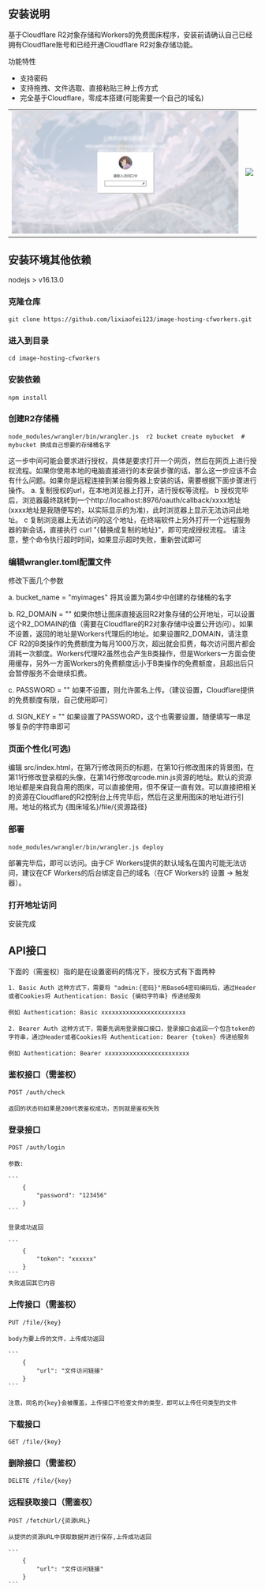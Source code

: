 ## 安装说明

基于Cloudflare R2对象存储和Workers的免费图床程序，安装前请确认自己已经拥有Cloudflare账号和已经开通Cloudflare R2对象存储功能。

功能特性
- 支持密码
- 支持拖拽、文件选取、直接粘贴三种上传方式
- 完全基于Cloudflare，零成本搭建(可能需要一个自己的域名)

<table>
    <tr>
        <td>
            <img src="images/login.png" />
        </td>
        <td>
            <img src="images/upload.png" />
        </td>
    </tr>
</table>


## 安装环境其他依赖

nodejs > v16.13.0


### 克隆仓库

```
git clone https://github.com/lixiaofei123/image-hosting-cfworkers.git
```

### 进入到目录

```
cd image-hosting-cfworkers
```

### 安装依赖

```
npm install
```

### 创建R2存储桶


```
node_modules/wrangler/bin/wrangler.js  r2 bucket create mybucket  # mybucket 换成自己想要的存储桶名字
```

这一步中间可能会要求进行授权，具体是要求打开一个网页，然后在网页上进行授权流程。如果你使用本地的电脑直接进行的本安装步骤的话，那么这一步应该不会有什么问题。如果你是远程连接到某台服务器上安装的话，需要根据下面步骤进行操作。 a. 复制授权的url，在本地浏览器上打开，进行授权等流程。 b 授权完毕后，浏览器最终跳转到一个http://localhost:8976/oauth/callback/xxxx地址 (xxxx地址是我随便写的，以实际显示的为准)，此时浏览器上显示无法访问此地址。 c 复制浏览器上无法访问的这个地址，在终端软件上另外打开一个远程服务器的新会话，直接执行 curl "{替换成复制的地址}"，即可完成授权流程。 请注意，整个命令执行超时时间，如果显示超时失败，重新尝试即可


### 编辑wrangler.toml配置文件

修改下面几个参数
 
 a. bucket_name = "myimages" 将其设置为第4步中创建的存储桶的名字

 b. R2_DOMAIN = ""  如果你想让图床直接返回R2对象存储的公开地址，可以设置这个R2_DOMAIN的值（需要在Cloudflare的R2对象存储中设置公开访问）。如果不设置，返回的地址是Workers代理后的地址。如果设置R2_DOMAIN，请注意CF R2的B类操作的免费额度为每月1000万次，超出就会扣费，每次访问图片都会消耗一次额度。Workers代理R2虽然也会产生B类操作，但是Workers一方面会使用缓存，另外一方面Workers的免费额度远小于B类操作的免费额度，且超出后只会暂停服务不会继续扣费。

 c. PASSWORD = "" 如果不设置，则允许匿名上传。（建议设置，Cloudflare提供的免费额度有限，自己使用即可）

 d. SIGN_KEY = "" 如果设置了PASSWORD，这个也需要设置，随便填写一串足够复杂的字符串即可

### 页面个性化(可选)

编辑 src/index.html，在第7行修改网页的标题，在第10行修改图床的背景图，在第11行修改登录框的头像，在第14行修改qrcode.min.js资源的地址。默认的资源地址都是来自我自用的图床，可以直接使用，但不保证一直有效。可以直接把相关的资源在Cloudflare的R2控制台上传完毕后，然后在这里用图床的地址进行引用。地址的格式为 {图床域名}/file/{资源路径}


### 部署

```
node_modules/wrangler/bin/wrangler.js deploy
```


部署完毕后，即可以访问。由于CF Workers提供的默认域名在国内可能无法访问，建议在CF Workers的后台绑定自己的域名（在CF Workers的 设置 -> 触发器）。

### 打开地址访问

安装完成


## API接口

下面的（需鉴权）指的是在设置密码的情况下，授权方式有下面两种
    
    1. Basic Auth 这种方式下，需要将 "admin:{密码}"用Base64密码编码后，通过Header或者Cookies将 Authentication: Basic {编码字符串} 传递给服务
    
    例如 Authentication: Basic xxxxxxxxxxxxxxxxxxxxxxxx
    
    2. Bearer Auth 这种方式下，需要先调用登录接口接口，登录接口会返回一个包含token的字符串，通过Header或者Cookies将 Authentication: Bearer {token} 传递给服务

    例如 Authentication: Bearer xxxxxxxxxxxxxxxxxxxxxxxx


### 鉴权接口（需鉴权）

    POST /auth/check 

    返回的状态码如果是200代表鉴权成功，否则就是鉴权失败

### 登录接口

    POST /auth/login

    参数: 

    ```
        {
            "password": "123456"
        }
    ```

    登录成功返回

    ```
        {
            "token": "xxxxxx"
        }
    ```
    失败返回其它内容

### 上传接口（需鉴权）

    PUT /file/{key}

    body为要上传的文件，上传成功返回

    ```
        {
            "url": "文件访问链接"
        }
    ```

    注意，同名的{key}会被覆盖，上传接口不检查文件的类型，即可以上传任何类型的文件

### 下载接口

    GET /file/{key}

### 删除接口（需鉴权）

    DELETE /file/{key}

### 远程获取接口（需鉴权）

    POST /fetchUrl/{资源URL}

    从提供的资源URL中获取数据并进行保存,上传成功返回

    ```
        {
            "url": "文件访问链接"
        }
    ```
